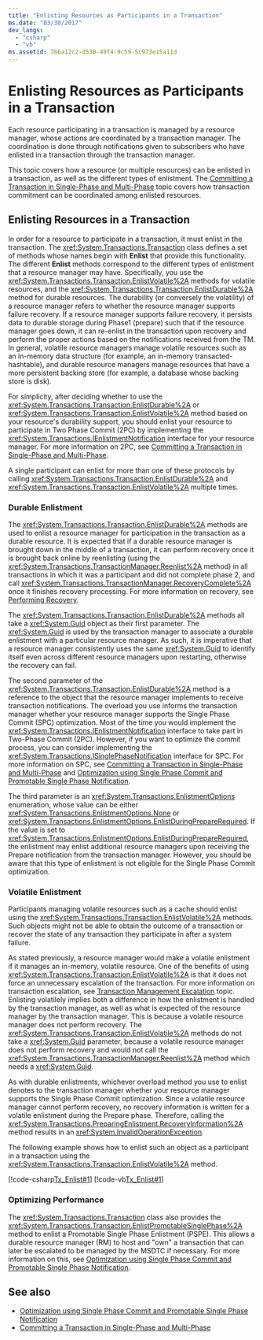 ```yaml
---
title: "Enlisting Resources as Participants in a Transaction"
ms.date: "03/30/2017"
dev_langs: 
  - "csharp"
  - "vb"
ms.assetid: 786a12c2-d530-49f4-9c59-5c973e15a11d
---
```

# Enlisting Resources as Participants in a Transaction
Each resource participating in a transaction is managed by a resource manager, whose actions are coordinated by a transaction manager. The coordination is done through notifications given to subscribers who have enlisted in a transaction through the transaction manager.  
  
 This topic covers how a resource (or multiple resources) can be enlisted in a transaction, as well as the different types of enlistment. The [Committing a Transaction in Single-Phase and Multi-Phase](../../../../docs/framework/data/transactions/committing-a-transaction-in-single-phase-and-multi-phase.md) topic covers how transaction commitment can be coordinated among enlisted resources.  
  
## Enlisting Resources in a Transaction  
 In order for a resource to participate in a transaction, it must enlist in the transaction. The <xref:System.Transactions.Transaction> class defines a set of methods whose names begin with **Enlist** that provide this functionality. The different **Enlist** methods correspond to the different types of enlistment that a resource manager may have. Specifically, you use the <xref:System.Transactions.Transaction.EnlistVolatile%2A> methods for volatile resources, and the <xref:System.Transactions.Transaction.EnlistDurable%2A> method for durable resources. The durability (or conversely the volatility) of a resource manager refers to whether the resource manager supports failure recovery. If a resource manager supports failure recovery, it persists data to durable storage during Phase1 (prepare) such that if the resource manager goes down, it can re-enlist in the transaction upon recovery and perform the proper actions based on the notifications received from the TM. In general, volatile resource managers manage volatile resources such as an in-memory data structure (for example, an in-memory transacted-hashtable), and durable resource managers manage resources that have a more persistent backing store (for example, a database whose backing store is disk).  
  
 For simplicity, after deciding whether to use the <xref:System.Transactions.Transaction.EnlistDurable%2A> or <xref:System.Transactions.Transaction.EnlistVolatile%2A> method based on your resource's durability support, you should enlist your resource to participate in Two Phase Commit (2PC) by implementing the <xref:System.Transactions.IEnlistmentNotification> interface for your resource manager. For more information on 2PC, see [Committing a Transaction in Single-Phase and Multi-Phase](../../../../docs/framework/data/transactions/committing-a-transaction-in-single-phase-and-multi-phase.md).  
  
 A single participant can enlist for more than one of these protocols by calling <xref:System.Transactions.Transaction.EnlistDurable%2A> and <xref:System.Transactions.Transaction.EnlistVolatile%2A> multiple times.  
  
### Durable Enlistment  
 The <xref:System.Transactions.Transaction.EnlistDurable%2A> methods are used to enlist a resource manager for participation in the transaction as a durable resource.  It is expected that if a durable resource manager is brought down in the middle of a transaction, it can perform recovery once it is brought back online by reenlisting (using the <xref:System.Transactions.TransactionManager.Reenlist%2A> method) in all transactions in which it was a participant and did not complete phase 2, and call <xref:System.Transactions.TransactionManager.RecoveryComplete%2A> once it finishes recovery processing. For more information on recovery, see [Performing Recovery](../../../../docs/framework/data/transactions/performing-recovery.md).  
  
 The <xref:System.Transactions.Transaction.EnlistDurable%2A> methods all take a <xref:System.Guid> object as their first parameter. The <xref:System.Guid> is used by the transaction manager to associate a durable enlistment with a particular resource manager. As such, it is imperative that a resource manager consistently uses the same <xref:System.Guid> to identify itself even across different resource managers upon restarting, otherwise the recovery can fail.  
  
 The second parameter of the <xref:System.Transactions.Transaction.EnlistDurable%2A> method is a reference to the object that the resource manager implements to receive transaction notifications. The overload you use informs the transaction manager whether your resource manager supports the Single Phase Commit (SPC) optimization. Most of the time you would implement the <xref:System.Transactions.IEnlistmentNotification> interface to take part in Two-Phase Commit (2PC). However, if you want to optimize the commit process, you can consider implementing the <xref:System.Transactions.ISinglePhaseNotification> interface for SPC. For more information on SPC, see [Committing a Transaction in Single-Phase and Multi-Phase](../../../../docs/framework/data/transactions/committing-a-transaction-in-single-phase-and-multi-phase.md) and [Optimization using Single Phase Commit and Promotable Single Phase Notification](../../../../docs/framework/data/transactions/optimization-spc-and-promotable-spn.md).  
  
 The third parameter is an <xref:System.Transactions.EnlistmentOptions> enumeration, whose value can be either <xref:System.Transactions.EnlistmentOptions.None> or <xref:System.Transactions.EnlistmentOptions.EnlistDuringPrepareRequired>. If the value is set to <xref:System.Transactions.EnlistmentOptions.EnlistDuringPrepareRequired>, the enlistment may enlist additional resource managers upon receiving the Prepare notification from the transaction manager. However, you should be aware that this type of enlistment is not eligible for the Single Phase Commit optimization.  
  
### Volatile Enlistment  
 Participants managing volatile resources such as a cache should enlist using the <xref:System.Transactions.Transaction.EnlistVolatile%2A> methods. Such objects might not be able to obtain the outcome of a transaction or recover the state of any transaction they participate in after a system failure.  
  
 As stated previously, a resource manager would make a volatile enlistment if it manages an in-memory, volatile resource. One of the benefits of using <xref:System.Transactions.Transaction.EnlistVolatile%2A> is that it does not force an unnecessary escalation of the transaction. For more information on transaction escalation, see [Transaction Management Escalation](../../../../docs/framework/data/transactions/transaction-management-escalation.md) topic. Enlisting volatilely implies both a difference in how the enlistment is handled by the transaction manager, as well as what is expected of the resource manager by the transaction manager. This is because a volatile resource manager does not perform recovery. The <xref:System.Transactions.Transaction.EnlistVolatile%2A> methods do not take a <xref:System.Guid> parameter, because a volatile resource manager does not perform recovery and would not call the <xref:System.Transactions.TransactionManager.Reenlist%2A> method which needs a <xref:System.Guid>.  
  
 As with durable enlistments, whichever overload method you use to enlist denotes to the transaction manager whether your resource manager supports the Single Phase Commit optimization. Since a volatile resource manager cannot perform recovery, no recovery information is written for a volatile enlistment during the Prepare phase. Therefore, calling the <xref:System.Transactions.PreparingEnlistment.RecoveryInformation%2A> method results in an <xref:System.InvalidOperationException>.  
  
 The following example shows how to enlist such an object as a participant in a transaction using the <xref:System.Transactions.Transaction.EnlistVolatile%2A> method.  
  
 [!code-csharp[Tx_Enlist#1](../../../../samples/snippets/csharp/VS_Snippets_CFX/tx_enlist/cs/enlist.cs#1)]
 [!code-vb[Tx_Enlist#1](../../../../samples/snippets/visualbasic/VS_Snippets_CFX/tx_enlist/vb/enlist.vb#1)]  
  
### Optimizing Performance  
 The <xref:System.Transactions.Transaction> class also provides the <xref:System.Transactions.Transaction.EnlistPromotableSinglePhase%2A> method to enlist a Promotable Single Phase Enlistment (PSPE). This allows a durable resource manager (RM) to host and "own" a transaction that can later be escalated to be managed by the MSDTC if necessary. For more information on this, see [Optimization using Single Phase Commit and Promotable Single Phase Notification](../../../../docs/framework/data/transactions/optimization-spc-and-promotable-spn.md).  
  
## See also
- [Optimization using Single Phase Commit and Promotable Single Phase Notification](../../../../docs/framework/data/transactions/optimization-spc-and-promotable-spn.md)
- [Committing a Transaction in Single-Phase and Multi-Phase](../../../../docs/framework/data/transactions/committing-a-transaction-in-single-phase-and-multi-phase.md)
